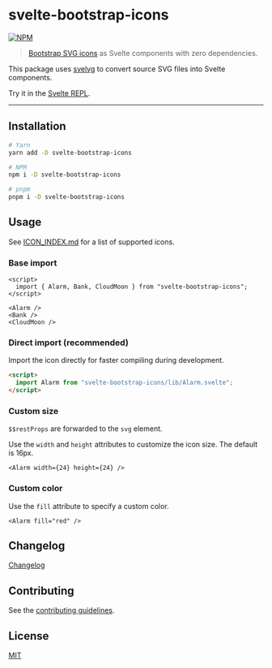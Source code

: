 # svelte-bootstrap-icons

[![NPM][npm]][npm-url]

> [Bootstrap SVG icons](https://github.com/twbs/icons) as Svelte components with zero dependencies.

This package uses [svelvg](https://github.com/metonym/svelvg) to convert source SVG files into Svelte components.

Try it in the [Svelte REPL](https://svelte.dev/repl/9a0e245df66248d59fadbbf007c06124).

---

## Installation

```bash
# Yarn
yarn add -D svelte-bootstrap-icons

# NPM
npm i -D svelte-bootstrap-icons

# pnpm
pnpm i -D svelte-bootstrap-icons

```

## Usage

See [ICON_INDEX.md](./ICON_INDEX.md) for a list of supported icons.

### Base import

```svelte
<script>
  import { Alarm, Bank, CloudMoon } from "svelte-bootstrap-icons";
</script>

<Alarm />
<Bank />
<CloudMoon />
```

### Direct import (recommended)

Import the icon directly for faster compiling during development.

```html
<script>
  import Alarm from "svelte-bootstrap-icons/lib/Alarm.svelte";
</script>
```

### Custom size

`$$restProps` are forwarded to the `svg` element.

Use the `width` and `height` attributes to customize the icon size. The default is 16px.

```svelte
<Alarm width={24} height={24} />
```

### Custom color

Use the `fill` attribute to specify a custom color.

```svelte
<Alarm fill="red" />
```

## Changelog

[Changelog](CHANGELOG.md)

## Contributing

See the [contributing guidelines](./CONTRIBUTING.md).

## License

[MIT](LICENSE)

[npm]: https://img.shields.io/npm/v/svelte-bootstrap-icons.svg?color=%237952b3&style=for-the-badge
[npm-url]: https://npmjs.com/package/svelte-bootstrap-icons
